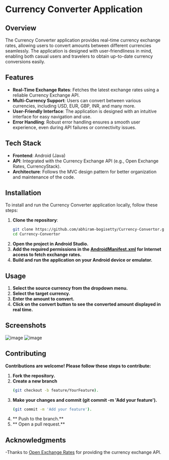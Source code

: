 # Currency Converter Application

## Overview
The Currency Converter application provides real-time currency exchange rates, allowing users to convert amounts between different currencies seamlessly. The application is designed with user-friendliness in mind, enabling both casual users and travelers to obtain up-to-date currency conversions easily.

## Features
- **Real-Time Exchange Rates**: Fetches the latest exchange rates using a reliable Currency Exchange API.
- **Multi-Currency Support**: Users can convert between various currencies, including USD, EUR, GBP, INR, and many more.
- **User-Friendly Interface**: The application is designed with an intuitive interface for easy navigation and use.
- **Error Handling**: Robust error handling ensures a smooth user experience, even during API failures or connectivity issues.

## Tech Stack
- **Frontend**: Android (Java)
- **API**: Integrated with the Currency Exchange API (e.g., Open Exchange Rates, CurrencyStack).
- **Architecture**: Follows the MVC design pattern for better organization and maintenance of the code.

## Installation
To install and run the Currency Converter application locally, follow these steps:

1. **Clone the repository**:
   ```bash
   git clone https://github.com/abhiram-bogisetty/Currency-Convertor.git
   cd Currency-Convertor
2. **Open the project in Android Studio.**
3. **Add the required permissions in the [AndroidManifest.xml](https://github.com/abhiram-bogisetty/Currency-Convertor/AndroidManifest.xml) for Internet access to fetch exchange rates.**
4. **Build and run the application on your Android device or emulator.**
## Usage
1. **Select the source currency from the dropdown menu.**
2. **Select the target currency.**
3. **Enter the amount to convert.**
4. **Click on the convert button to see the converted amount displayed in real time.**
## Screenshots
![image](https://github.com/user-attachments/assets/dc679610-52b1-4cc4-bb7b-f3c489d1085b)
![image](https://github.com/user-attachments/assets/f246026d-ffc0-4adc-bd9f-8e397e72da45)
## Contributing
**Contributions are welcome! Please follow these steps to contribute:**
1. **Fork the repository.**
2. **Create a new branch**
   ```bash
   (git checkout -b feature/YourFeature).
3. **Make your changes and commit (git commit -m 'Add your feature').**
   ```bash
   (git commit -m 'Add your feature').
4. ** Push to the branch.**
5. ** Open a pull request.**
## Acknowledgments
-Thanks to [Open Exchange Rates](https://openexchangerates.org/) for providing the currency exchange API.



